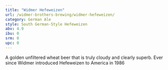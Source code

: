 ```yaml
---
title: "Widmer Hefeweizen"
url: /widmer-brothers-brewing/widmer-hefeweizen/
category: German Ale
style: South German-Style Hefeweizen
abv: 4.9
ibu: 0
srm: 0
upc: 0
---
```

A golden unfiltered wheat beer that is truly cloudy and clearly superb. Ever since Widmer introduced Hefeweizen to America in 1986
